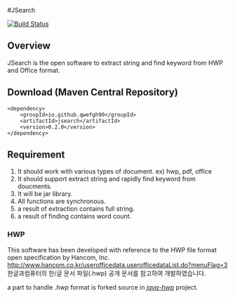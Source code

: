 #JSearch

[![Build Status](https://travis-ci.org/qwefgh90/jsearch.svg?branch=master)](https://travis-ci.org/qwefgh90/jsearch)

## Overview
JSearch is the open software to extract string and find keyword from HWP and Office format.

## Download (Maven Central Repository)

```
<dependency>
	<groupId>io.github.qwefgh90</groupId>
	<artifactId>jsearch</artifactId>
	<version>0.2.0</version>
</dependency>
```

## Requirement
1. It should work with various types of document. ex) hwp, pdf, office 
2. It should support extract string and rapidly find keyword from doucments.
3. It will be jar library.
4. All functions are synchronous.
5. a result of extraction contains full string.
6. a result of finding contains word count.

### HWP

This software has been developed with reference to
the HWP file format open specification by Hancom, Inc.
http://www.hancom.co.kr/userofficedata.userofficedataList.do?menuFlag=3
한글과컴퓨터의 한/글 문서 파일(.hwp) 공개 문서를 참고하여 개발하였습니다. 

a part to handle *.hwp* format is forked source in *[java-hwp](https://github.com/ddoleye/java-hwp)* project.

